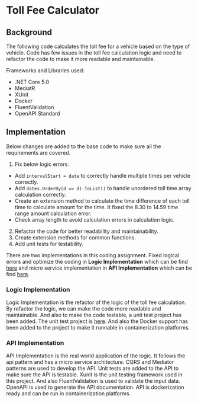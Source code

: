 # Toll Fee Calculator

## Background

The following code calculates the toll fee for a vehicle based on the type of vehicle. Code has few issues in the toll fee calculation logic and need to refactor the code to make it more readable and maintainable. 

Frameworks and Libraries used:

 - .NET Core 5.0
 - MediatR
 - XUnit
 - Docker
 - FluentValidation
 - OpenAPI Standard

## Implementation

Below changes are added to the base code to make sure all the requirements are covered.

1. Fix below logic errors.
- Add ```intervalStart = date``` to correctly handle multiple times per vehicle correctly.
- Add ```dates.OrderBy(d => d).ToList()``` to handle unordered toll time array calculation correctly.
- Create an extension method to calculate the time difference of each toll time to calculate amount for the time. It fixed the 8.30 to 14.59 time range amount calculation error.
- Check array length to avoid calculation errors in calculation logic.
2. Refactor the code for better readability and maintainability.
3. Create extension methods for common functions.
4. Add unit tests for testability.

There are two implementations in this coding assignment. Fixed logical errors and optimize the coding in **Logic Implementation** which can be find [here](Code-Refactor/Logic-Implementation) and micro service implementation in **API Implementation** which can be find [here](Code-Refactor/API-Implementation).

### Logic Implementation

Logic Implementation is the refactor of the logic of the toll fee calculation. By refactor the logic, we can make the code more readable and maintainable. And also to make the code testable, a unit test project has been added. The unit test project is [here](Code-Refactor/Logic-Implementation/Volvo.TollCalculator.Test). And also the Docker support has been added to the project to make it runnable in containerization platforms.

### API Implementation

API Implementation is the real world application of the logic. It follows the api pattern and has a micro service architecture. CQRS and Mediator patterns are used to develop the API. Unit tests are added to the API to make sure the API is testable. Xunit is the unit testing framework used in this project. And also FluentValidation is used to validate the input data. OpenAPI is used to generate the API documentation. API is dockerization ready and can be run in containerization platforms.
